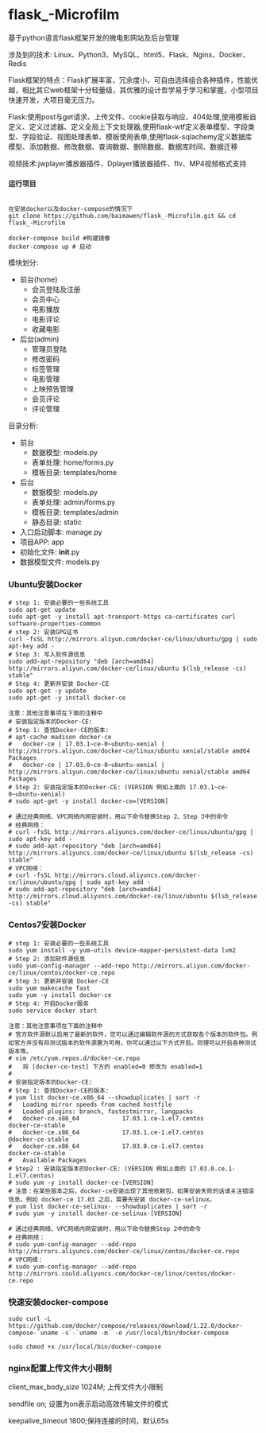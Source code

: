 # flask_-Microfilm
基于python语言flask框架开发的微电影网站及后台管理



涉及到的技术: Linux、Python3、MySQL、html5、Flask、Nginx、Docker、Redis

Flask框架的特点：Flask扩展丰富，冗余度小，可自由选择组合各种插件，性能优越，相比其它web框架十分轻量级，其优雅的设计哲学易于学习和掌握，小型项目快速开发，大项目毫无压力。

Flask:使用post与get请求、上传文件、cookie获取与响应、404处理,使用模板自定义、定义过滤器、定义全局上下文处理器,使用flask-wtf定义表单模型、字段类型、字段验证、视图处理表单、模板使用表单,使用flask-sqlachemy定义数据库模型、添加数据、修改数据、查询数据、删除数据、数据库时间、数据迁移

视频技术:jwplayer播放器插件、Dplayer播放器插件、flv、MP4视频格式支持

#### 运行项目
```

在安装docker以及docker-compose的情况下
git clone https://github.com/baimawen/flask_-Microfilm.git && cd flask_-Microfilm

docker-compose build #构建镜像
docker-compose up # 启动

```
模块划分:
  - 前台(home)
    - 会员登陆及注册
    - 会员中心
    - 电影播放
    - 电影评论
    - 收藏电影
  - 后台(admin)
    - 管理员登陆
    - 修改密码
    - 标签管理
    - 电影管理
    - 上映预告管理
    - 会员评论
    - 评论管理

目录分析:
  - 前台
    - 数据模型: models.py
    - 表单处理: home/forms.py
    - 模板目录: templates/home
  - 后台
    - 数据模型: models.py
    - 表单处理: admin/forms.py
    - 模板目录: templates/admin
    - 静态目录: static
  - 入口启动脚本: manage.py
  - 项目APP: app
  - 初始化文件: __init__.py
  - 数据模型文件: models.py
  
### Ubuntu安装Docker
```
# step 1: 安装必要的一些系统工具
sudo apt-get update
sudo apt-get -y install apt-transport-https ca-certificates curl software-properties-common
# step 2: 安装GPG证书
curl -fsSL http://mirrors.aliyun.com/docker-ce/linux/ubuntu/gpg | sudo apt-key add -
# Step 3: 写入软件源信息
sudo add-apt-repository "deb [arch=amd64] http://mirrors.aliyun.com/docker-ce/linux/ubuntu $(lsb_release -cs) stable"
# Step 4: 更新并安装 Docker-CE
sudo apt-get -y update
sudo apt-get -y install docker-ce

注意：其他注意事项在下面的注释中
# 安装指定版本的Docker-CE:
# Step 1: 查找Docker-CE的版本:
# apt-cache madison docker-ce
#   docker-ce | 17.03.1~ce-0~ubuntu-xenial | http://mirrors.aliyun.com/docker-ce/linux/ubuntu xenial/stable amd64 Packages
#   docker-ce | 17.03.0~ce-0~ubuntu-xenial | http://mirrors.aliyun.com/docker-ce/linux/ubuntu xenial/stable amd64 Packages
# Step 2: 安装指定版本的Docker-CE: (VERSION 例如上面的 17.03.1~ce-0~ubuntu-xenial)
# sudo apt-get -y install docker-ce=[VERSION]

# 通过经典网络、VPC网络内网安装时，用以下命令替换Step 2、Step 3中的命令
# 经典网络：
# curl -fsSL http://mirrors.aliyuncs.com/docker-ce/linux/ubuntu/gpg | sudo apt-key add -
# sudo add-apt-repository "deb [arch=amd64] http://mirrors.aliyuncs.com/docker-ce/linux/ubuntu $(lsb_release -cs) stable"
# VPC网络：
# curl -fsSL http://mirrors.cloud.aliyuncs.com/docker-ce/linux/ubuntu/gpg | sudo apt-key add -
# sudo add-apt-repository "deb [arch=amd64] http://mirrors.cloud.aliyuncs.com/docker-ce/linux/ubuntu $(lsb_release -cs) stable"
```

### Centos7安装Docker
```
# step 1: 安装必要的一些系统工具
sudo yum install -y yum-utils device-mapper-persistent-data lvm2
# Step 2: 添加软件源信息
sudo yum-config-manager --add-repo http://mirrors.aliyun.com/docker-ce/linux/centos/docker-ce.repo
# Step 3: 更新并安装 Docker-CE
sudo yum makecache fast
sudo yum -y install docker-ce
# Step 4: 开启Docker服务
sudo service docker start

注意：其他注意事项在下面的注释中
# 官方软件源默认启用了最新的软件，您可以通过编辑软件源的方式获取各个版本的软件包。例如官方并没有将测试版本的软件源置为可用，你可以通过以下方式开启。同理可以开启各种测试版本等。
# vim /etc/yum.repos.d/docker-ce.repo
#   将 [docker-ce-test] 下方的 enabled=0 修改为 enabled=1
#
# 安装指定版本的Docker-CE:
# Step 1: 查找Docker-CE的版本:
# yum list docker-ce.x86_64 --showduplicates | sort -r
#   Loading mirror speeds from cached hostfile
#   Loaded plugins: branch, fastestmirror, langpacks
#   docker-ce.x86_64            17.03.1.ce-1.el7.centos            docker-ce-stable
#   docker-ce.x86_64            17.03.1.ce-1.el7.centos            @docker-ce-stable
#   docker-ce.x86_64            17.03.0.ce-1.el7.centos            docker-ce-stable
#   Available Packages
# Step2 : 安装指定版本的Docker-CE: (VERSION 例如上面的 17.03.0.ce.1-1.el7.centos)
# sudo yum -y install docker-ce-[VERSION]
# 注意：在某些版本之后，docker-ce安装出现了其他依赖包，如果安装失败的话请关注错误信息。例如 docker-ce 17.03 之后，需要先安装 docker-ce-selinux。
# yum list docker-ce-selinux- --showduplicates | sort -r
# sudo yum -y install docker-ce-selinux-[VERSION]

# 通过经典网络、VPC网络内网安装时，用以下命令替换Step 2中的命令
# 经典网络：
# sudo yum-config-manager --add-repo http://mirrors.aliyuncs.com/docker-ce/linux/centos/docker-ce.repo
# VPC网络：
# sudo yum-config-manager --add-repo http://mirrors.could.aliyuncs.com/docker-ce/linux/centos/docker-ce.repo
```

### 快速安装docker-compose
```
sudo curl -L https://github.com/docker/compose/releases/download/1.22.0/docker-compose-`uname -s`-`uname -m` -o /usr/local/bin/docker-compose

sudo chmod +x /usr/local/bin/docker-compose
```


### nginx配置上传文件大小限制
client_max_body_size 1024M; 上传文件大小限制

sendfile on; 设置为on表示启动高效传输文件的模式

keepalive_timeout 1800;保持连接的时间，默认65s
